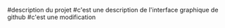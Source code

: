 #description du projet
#c'est une description de l'interface graphique de github
#c'est une modification
